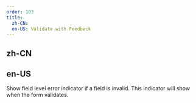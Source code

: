 ```yaml
---
order: 103
title: 
  zh-CN: 
  en-US: Validate with Feedback
---
```


## zh-CN


## en-US

Show field level error indicator if a field is invalid.  This indicator will show when the form validates.